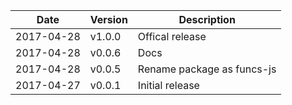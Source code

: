 | Date        | Version | Description |
| ----------- | ------- | ----------- |
| 2017-04-28  | v1.0.0  | Offical release |
| 2017-04-28  | v0.0.6  | Docs |
| 2017-04-28  | v0.0.5  | Rename package as funcs-js |
| 2017-04-27  | v0.0.1  | Initial release |
